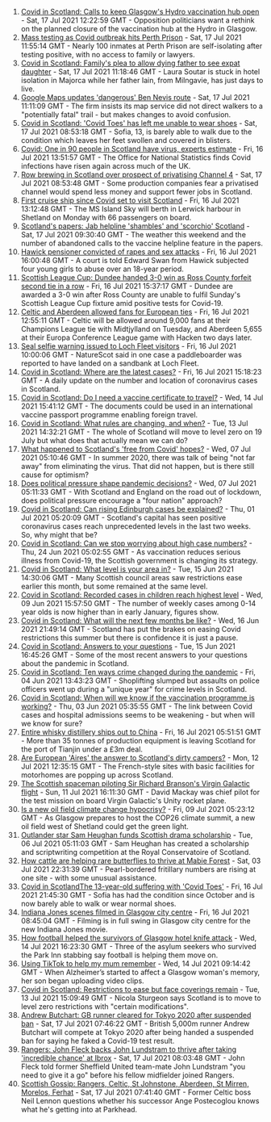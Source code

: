 1. [Covid in Scotland: Calls to keep Glasgow's Hydro vaccination hub open](https://www.bbc.co.uk/news/uk-scotland-glasgow-west-57873556) - Sat, 17 Jul 2021 12:22:59 GMT - Opposition politicians want a rethink on the planned closure of the vaccination hub at the Hydro in Glasgow.
2. [Mass testing as Covid outbreak hits Perth Prison](https://www.bbc.co.uk/news/uk-scotland-tayside-central-57873846) - Sat, 17 Jul 2021 11:55:14 GMT - Nearly 100 inmates at Perth Prison are self-isolating after testing positive, with no access to family or lawyers.
3. [Covid in Scotland: Family's plea to allow dying father to see expat daughter](https://www.bbc.co.uk/news/uk-scotland-glasgow-west-57866679) - Sat, 17 Jul 2021 11:18:46 GMT - Laura Soutar is stuck in hotel isolation in Majorca while her father Iain, from Milngavie, has just days to live.
4. [Google Maps updates 'dangerous' Ben Nevis route](https://www.bbc.co.uk/news/uk-scotland-highlands-islands-57873330) - Sat, 17 Jul 2021 11:11:09 GMT - The firm insists its map service did not direct walkers to a "potentially fatal" trail - but makes changes to avoid confusion.
5. [Covid in Scotland: 'Covid Toes' has left me unable to wear shoes](https://www.bbc.co.uk/news/uk-scotland-57865404) - Sat, 17 Jul 2021 08:53:18 GMT - Sofia, 13, is barely able to walk due to the condition which leaves her feet swollen and covered in blisters.
6. [Covid: One in 90 people in Scotland have virus, experts estimate](https://www.bbc.co.uk/news/uk-scotland-57865803) - Fri, 16 Jul 2021 13:51:57 GMT - The Office for National Statistics finds Covid infections have risen again across much of the UK.
7. [Row brewing in Scotland over prospect of privatising Channel 4](https://www.bbc.co.uk/news/uk-scotland-scotland-business-57864641) - Sat, 17 Jul 2021 08:53:48 GMT - Some production companies fear a privatised channel would spend less money and support fewer jobs in Scotland.
8. [First cruise ship since Covid set to visit Scotland](https://www.bbc.co.uk/news/uk-scotland-highlands-islands-57862638) - Fri, 16 Jul 2021 13:12:48 GMT - The MS Island Sky will berth in Lerwick harbour in Shetland on Monday with 66 passengers on board.
9. [Scotland's papers: Jab helpline 'shambles' and 'scorchio' Scotland](https://www.bbc.co.uk/news/uk-scotland-57871117) - Sat, 17 Jul 2021 09:30:40 GMT - The weather this weekend and the number of abandoned calls to the vaccine helpline feature in the papers.
10. [Hawick pensioner convicted of rapes and sex attacks](https://www.bbc.co.uk/news/uk-scotland-south-scotland-57861959) - Fri, 16 Jul 2021 16:00:48 GMT - A court is told Edward Swan from Hawick subjected four young girls to abuse over an 18-year period.
11. [Scottish League Cup: Dundee handed 3-0 win as Ross County forfeit second tie in a row](https://www.bbc.co.uk/sport/football/57860538) - Fri, 16 Jul 2021 15:37:17 GMT - Dundee are awarded a 3-0 win after Ross County are unable to fulfil Sunday's Scottish League Cup fixture amid positive tests for Covid-19.
12. [Celtic and Aberdeen allowed fans for European ties](https://www.bbc.co.uk/sport/football/57846827) - Fri, 16 Jul 2021 12:55:11 GMT - Celtic will be allowed around 9,000 fans at their Champions League tie with Midtjylland on Tuesday, and Aberdeen 5,655 at their Europa Conference League game with Hacken two days later.
13. [Seal selfie warning issued to Loch Fleet visitors](https://www.bbc.co.uk/news/uk-scotland-highlands-islands-57862633) - Fri, 16 Jul 2021 10:00:06 GMT - NatureScot said in one case a paddleboarder was reported to have landed on a sandbank at Loch Fleet.
14. [Covid in Scotland: Where are the latest cases?](https://www.bbc.co.uk/news/uk-scotland-53511877) - Fri, 16 Jul 2021 15:18:23 GMT - A daily update on the number and location of coronavirus cases in Scotland.
15. [Covid in Scotland: Do I need a vaccine certificate to travel?](https://www.bbc.co.uk/news/uk-scotland-57519070) - Wed, 14 Jul 2021 15:41:12 GMT - The documents could be used in an international vaccine passport programme enabling foreign travel.
16. [Covid in Scotland: What rules are changing, and when?](https://www.bbc.co.uk/news/uk-scotland-53166816) - Tue, 13 Jul 2021 14:32:21 GMT - The whole of Scotland will move to level zero on 19 July but what does that actually mean we can do?
17. [What happened to Scotland's 'free from Covid' hopes?](https://www.bbc.co.uk/news/uk-scotland-57742212) - Wed, 07 Jul 2021 05:10:46 GMT - In summer 2020, there was talk of being "not far away" from eliminating the virus. That did not happen, but is there still cause for optimism?
18. [Does political pressure shape pandemic decisions?](https://www.bbc.co.uk/news/uk-scotland-scotland-politics-57737414) - Wed, 07 Jul 2021 05:11:33 GMT - With Scotland and England on the road out of lockdown, does political pressure encourage a "four nation" approach?
19. [Covid in Scotland: Can rising Edinburgh cases be explained?](https://www.bbc.co.uk/news/uk-scotland-57668976) - Thu, 01 Jul 2021 05:20:09 GMT - Scotland's capital has seen positive coronavirus cases reach unprecedented levels in the last two weeks. So, why might that be?
20. [Covid in Scotland: Can we stop worrying about high case numbers?](https://www.bbc.co.uk/news/uk-scotland-57581952) - Thu, 24 Jun 2021 05:02:55 GMT - As vaccination reduces serious illness from Covid-19, the Scottish government is changing its strategy.
21. [Covid in Scotland: What level is your area in?](https://www.bbc.co.uk/news/uk-scotland-57076243) - Tue, 15 Jun 2021 14:30:06 GMT - Many Scottish council areas saw restrictions ease earlier this month, but some remained at the same level.
22. [Covid in Scotland: Recorded cases in children reach highest level](https://www.bbc.co.uk/news/uk-scotland-57398757) - Wed, 09 Jun 2021 15:57:50 GMT - The number of weekly cases among 0-14 year olds is now higher than in early January, figures show.
23. [Covid in Scotland: What will the next few months be like?](https://www.bbc.co.uk/news/uk-scotland-57500221) - Wed, 16 Jun 2021 21:49:14 GMT - Scotland has put the brakes on easing Covid restrictions this summer but there is confidence it is just a pause.
24. [Covid in Scotland: Answers to your questions](https://www.bbc.co.uk/news/uk-scotland-57361417) - Tue, 15 Jun 2021 16:45:26 GMT - Some of the most recent answers to your questions about the pandemic in Scotland.
25. [Covid in Scotland: Ten ways crime changed during the pandemic](https://www.bbc.co.uk/news/uk-scotland-57357800) - Fri, 04 Jun 2021 13:43:23 GMT - Shoplifting slumped but assaults on police officers went up during a "unique year" for crime levels in Scotland.
26. [Covid in Scotland: When will we know if the vaccination programme is working?](https://www.bbc.co.uk/news/uk-scotland-57328828) - Thu, 03 Jun 2021 05:35:55 GMT - The link between Covid cases and hospital admissions seems to be weakening - but when will we know for sure?
27. [Entire whisky distillery ships out to China](https://www.bbc.co.uk/news/uk-scotland-scotland-business-57825081) - Fri, 16 Jul 2021 05:51:51 GMT - More than 35 tonnes of production equipment is leaving Scotland for the port of Tianjin under a £3m deal.
28. [Are European 'Aires' the answer to Scotland's dirty campers?](https://www.bbc.co.uk/news/uk-scotland-57803377) - Mon, 12 Jul 2021 12:35:15 GMT - The French-style sites with basic facilities for motorhomes are popping up across Scotland.
29. [The Scottish spaceman piloting Sir Richard Branson's Virgin Galactic flight](https://www.bbc.co.uk/news/uk-scotland-highlands-islands-57786412) - Sun, 11 Jul 2021 16:11:30 GMT - David Mackay was chief pilot for the test mission on board Virgin Galactic's Unity rocket plane.
30. [Is a new oil field climate change hypocrisy?](https://www.bbc.co.uk/news/uk-scotland-57762927) - Fri, 09 Jul 2021 05:23:12 GMT - As Glasgow prepares to host the COP26 climate summit, a new oil field west of Shetland could get the green light.
31. [Outlander star Sam Heughan funds Scottish drama scholarship](https://www.bbc.co.uk/news/uk-scotland-57720794) - Tue, 06 Jul 2021 05:11:03 GMT - Sam Heughan has created a scholarship and scriptwriting competition at the Royal Conservatoire of Scotland.
32. [How cattle are helping rare butterflies to thrive at Mabie Forest](https://www.bbc.co.uk/news/uk-scotland-south-scotland-57636202) - Sat, 03 Jul 2021 22:31:39 GMT - Pearl-bordered fritillary numbers are rising at one site - with some unusual assistance.
33. [Covid in ScotlandThe 13-year-old suffering with 'Covid Toes'](https://www.bbc.co.uk/news/uk-scotland-57867125) - Fri, 16 Jul 2021 21:45:30 GMT - Sofia has had the condition since October and is now barely able to walk or wear normal shoes.
34. [Indiana Jones scenes filmed in Glasgow city centre](https://www.bbc.co.uk/news/uk-scotland-57861704) - Fri, 16 Jul 2021 08:45:04 GMT - Filming is in full swing in Glasgow city centre for the new Indiana Jones movie.
35. [How football helped the survivors of Glasgow hotel knife attack](https://www.bbc.co.uk/news/uk-scotland-57841539) - Wed, 14 Jul 2021 16:23:30 GMT - Three of the asylum seekers who survived the Park Inn stabbing say football is helping them move on.
36. [Using TikTok to help my mum remember](https://www.bbc.co.uk/news/uk-scotland-57832429) - Wed, 14 Jul 2021 09:14:42 GMT - When Alzheimer’s started to affect a Glasgow woman's memory, her son began uploading video clips.
37. [Covid in Scotland: Restrictions to ease but face coverings remain](https://www.bbc.co.uk/news/uk-scotland-57826443) - Tue, 13 Jul 2021 15:09:49 GMT - Nicola Sturgeon says Scotland is to move to level zero restrictions with "certain modifications".
38. [Andrew Butchart: GB runner cleared for Tokyo 2020 after suspended ban](https://www.bbc.co.uk/sport/athletics/57872734) - Sat, 17 Jul 2021 07:46:22 GMT - British 5,000m runner Andrew Butchart will compete at Tokyo 2020 after being handed a suspended ban for saying he faked a Covid-19 test result.
39. [Rangers: John Fleck backs John Lundstram to thrive after taking 'incredible chance' at Ibrox](https://www.bbc.co.uk/sport/football/57852626) - Sat, 17 Jul 2021 08:03:48 GMT - John Fleck told former Sheffield United team-mate John Lundstram "you need to give it a go" before his fellow midfielder joined Rangers.
40. [Scottish Gossip: Rangers, Celtic, St Johnstone, Aberdeen, St Mirren, Morelos, Ferhat](https://www.bbc.co.uk/sport/football/57871052) - Sat, 17 Jul 2021 07:41:40 GMT - Former Celtic boss Neil Lennon questions whether his successor Ange Postecoglou knows what he's getting into at Parkhead.
